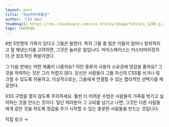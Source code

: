 ```yaml
---
layout: post
title: "위남피부박물관"
author: 'CSS Dev'
thumbnail: https://res.cloudinary.com/css-tricks/image/fetch/w_1200,q_auto,f_auto/https://css-tricks.com/wp-content/uploads/2020/09/Screen-Shot-2020-09-14-at-7.41.54-AM.png
tags: THEMING
---
```



6만 5천명의 가죽이 있다고 그들은 말한다. 특히 그들 중 많은 이들이 얼마나 창의적이고 잘 해냈는지를 고려하면, 그것은 놀라운 일입니다. 마이스페이스는 커스터마이징의 더 큰 창조적인 폭발이었다.

그 다음 번에는 어떤 제품이 나올까요? 이런 종류의 사용자 소유권에 영감을 줄까요? 그것을 허락하는 것은 그리 어렵지 않다. 당신은 사람들이 그들 자신의 CSS를 쓰거나 링크할 수 있도록 허용하고, 이상적으로는, 그들에게 연결할 수 있는 합리적인 선택기를 제공한다.

XSS 구멍을 열지 않도록 주의하세요. 훨씬 더 어려운 수법은 사람들이 가죽을 벗기고 싶어하는 것을 만드는 것이다. 일단 여러분이 그 고비를 넘기고 나면, 그것은 다른 사람들에게 같은 것을 하도록 영감을 주기 시작할 수 있는 충분한 사람들을 만드는 것입니다.

직접 링크 →